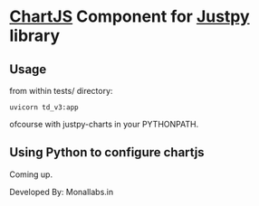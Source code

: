 # [ChartJS](https://www.chartjs.org/) Component for [Justpy](https://justpy.io/) library

## Usage 
from within tests/ directory:
```
uvicorn td_v3:app
```
ofcourse with justpy-charts in your PYTHONPATH. 

## Using Python to configure chartjs
Coming up. 



Developed By: Monallabs.in
